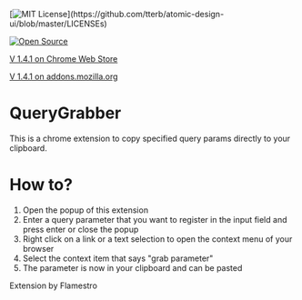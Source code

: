 [![MIT License](https://img.shields.io/apm/l/atomic-design-ui.svg?)](https://github.com/tterb/atomic-design-ui/blob/master/LICENSEs)

[![Open Source](https://badges.frapsoft.com/os/v1/open-source.svg?v=103)](https://opensource.org/)

[V 1.4.1 on Chrome Web Store](https://chrome.google.com/webstore/detail/query-grabber/laihdmndcnfpddojmbmablbkngbojmea)

[V 1.4.1 on addons.mozilla.org](https://addons.mozilla.org/de/firefox/addon/query-grabber/)
# QueryGrabber
This is a chrome extension to copy specified query params directly to your clipboard.

# How to?
1. Open the popup of this extension
2. Enter a query parameter that you want to register in the input field and press enter or close the popup
3. Right click on a link or a text selection to open the context menu of your browser
4. Select the context item that says "grab parameter"
5. The parameter is now in your clipboard and can be pasted

Extension by Flamestro
